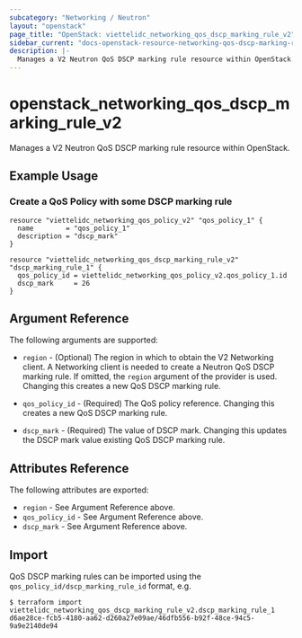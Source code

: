 ```yaml
---
subcategory: "Networking / Neutron"
layout: "openstack"
page_title: "OpenStack: viettelidc_networking_qos_dscp_marking_rule_v2"
sidebar_current: "docs-openstack-resource-networking-qos-dscp-marking-rule-v2"
description: |-
  Manages a V2 Neutron QoS DSCP marking rule resource within OpenStack.
---
```


# openstack\_networking\_qos\_dscp\_marking\_rule\_v2

Manages a V2 Neutron QoS DSCP marking rule resource within OpenStack.

## Example Usage

### Create a QoS Policy with some DSCP marking rule

```hcl
resource "viettelidc_networking_qos_policy_v2" "qos_policy_1" {
  name        = "qos_policy_1"
  description = "dscp_mark"
}

resource "viettelidc_networking_qos_dscp_marking_rule_v2" "dscp_marking_rule_1" {
  qos_policy_id = viettelidc_networking_qos_policy_v2.qos_policy_1.id
  dscp_mark     = 26
}
```

## Argument Reference

The following arguments are supported:

* `region` - (Optional) The region in which to obtain the V2 Networking client.
    A Networking client is needed to create a Neutron QoS DSCP marking rule. If omitted, the
    `region` argument of the provider is used. Changing this creates a new QoS DSCP marking rule.
    
* `qos_policy_id` - (Required) The QoS policy reference. Changing this creates a new QoS DSCP marking rule.
   
* `dscp_mark` - (Required) The value of DSCP mark. Changing this updates the DSCP mark value existing
    QoS DSCP marking rule.
    
## Attributes Reference

The following attributes are exported:

* `region` - See Argument Reference above.
* `qos_policy_id` - See Argument Reference above.
* `dscp_mark` - See Argument Reference above.

## Import

QoS DSCP marking rules can be imported using the `qos_policy_id/dscp_marking_rule_id` format, e.g.

```
$ terraform import viettelidc_networking_qos_dscp_marking_rule_v2.dscp_marking_rule_1 d6ae28ce-fcb5-4180-aa62-d260a27e09ae/46dfb556-b92f-48ce-94c5-9a9e2140de94
```